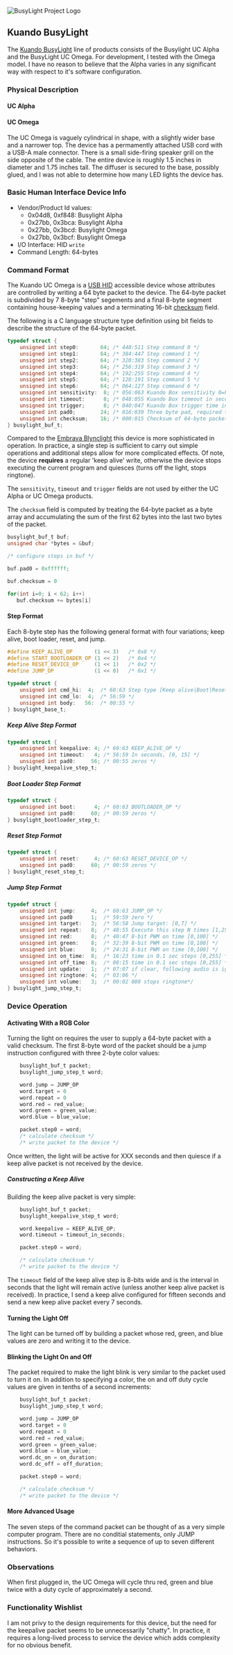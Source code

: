 ![BusyLight Project Logo][1]

## Kuando BusyLight

The [Kuando BusyLight][0] line of products consists of the Busylight
UC Alpha and the BusyLight UC Omega. For development, I tested with
the Omega model. I have no reason to believe that the Alpha varies in
any significant way with respect to it's software configuration.

### Physical Description

#### UC Alpha

<!-- missing -->

#### UC Omega

The UC Omega is vaguely cylindrical in shape, with a slightly wider
base and a narrower top. The device has a permamently attached USB
cord with a USB-A male connector. There is a small side-firing speaker
grill on the side opposite of the cable. The entire device is roughly
1.5 inches in diameter and 1.75 inches tall. The diffuser is secured
to the base, possibly glued, and I was not able to determine how many
LED lights the device has.

### Basic Human Interface Device Info

- Vendor/Product Id values:
    - 0x04d8, 0xf848: Busylight Alpha
    - 0x27bb, 0x3bca: Busylight Alpha
    - 0x27bb, 0x3bcd: Busylight Omega
    - 0x27bb, 0x3bcf: Busylight Omega
- I/O Interface: HID `write`
- Command Length: 64-bytes

### Command Format

The Kuando UC Omega is a [USB HID][H] accessible device whose
attributes are controlled by writing a 64 byte packet to the device.
The 64-byte packet is subdivided by 7 8-byte "step" segements and a
final 8-byte segment containing house-keeping values and a terminating
16-bit [checksum][CHKSUM] field.

The following is a C language structure type definition using bit
fields to describe the structure of the 64-byte packet.

```C
typedef struct {
    unsigned int step0:       64; /* 448:511 Step command 0 */
    unsigned int step1:       64; /* 384:447 Step command 1 */
    unsigned int step2:       64; /* 320:383 Step command 2 */
    unsigned int step3:       64; /* 256:319 Step command 3 */
    unsigned int step4:       64; /* 192:255 Step command 4 */
    unsigned int step5:       64; /* 128:191 Step command 5 */
    unsigned int step6:       64; /* 064:127 Step command 6 */
    unsigned int sensitivity:  8; /* 056:063 Kuando Box sensitivity 0=hi, 31=low [0,31] */
    unsigned int timeout:      8; /* 048:055 Kuando Box timeout in seconds [1,30] */
    unsigned int trigger;      8; /* 040:047 Kuando Box trigger time in ms [1, 250] */
    unsigned int pad0;        24; /* 016:039 Three byte pad, required to be 0xffffff */ 
    unsigned int checksum;    16; /* 000:015 Checksum of 64-byte packet */
} busylight_buf_t;
```

Compared to the [Embrava Blynclight][Embrava] this device is more
sophisticated in operation. In practice, a single step is sufficient
to carry out simple operations and additional steps allow for more
complicated effects. Of note, the device **requires** a regular
'keep alive' write, otherwise the device stops executing the current
program and quiesces (turns off the light, stops ringtone).

The `sensitivity`, `timeout` and `trigger` fields are not used by either
the UC Alpha or UC Omega products.

The `checksum` field is computed by treating the 64-byte packet as a
byte array and accumulating the sum of the first 62 bytes into the
last two bytes of the packet.

```C
busylight_buf_t buf;
unsigned char *bytes = &buf;

/* configure steps in buf */

buf.pad0 = 0xffffff;

buf.checksum = 0

for(int i=0; i < 62; i++)
   buf.checksum += bytes[i]
```


#### Step Format

Each 8-byte step has the following general format with four
variations; keep alive, boot loader, reset, and jump.

```C
#define KEEP_ALIVE_OP       (1 << 3)   /* 0x8 */
#define START_BOOTLOADER_OP (1 << 2)   /* 0x4 */
#define RESET_DEVICE_OP     (1 << 1)   /* 0x2 */
#define JUMP_OP             (1 << 0)   /* 0x1 */

typedef struct {
    unsigned int cmd_hi:  4;  /* 60:63 Step type [Keep alive|Boot|Reset|Jump] */
    unsigned int cmd_lo:  4;  /* 56:59 */
    unsigned int body:   56:  /* 00:55 */
} busylight_base_t;
```

##### Keep Alive Step Format

```C
typedef struct {
    unsigned int keepalive: 4; /* 60:63 KEEP_ALIVE_OP */
    unsigned int timeout:   4; /* 56:59 In seconds, [0, 15] */
    unsigned int pad0:     56; /* 00:55 zeros */
} busylight_keepalive_step_t;   
```

##### Boot Loader Step Format

```C
typedef struct {
    unsigned int boot:      4; /* 60:63 BOOTLOADER_OP */
    unsigned int pad0:     60; /* 00:59 zeros */
} busylight_bootloader_step_t;
```

##### Reset Step Format
```C
typedef struct {
    unsigned int reset:     4; /* 60:63 RESET_DEVICE_OP */
    unsigned int pad0:     60; /* 00:59 zeros */
} busylight_reset_step_t;
```

##### Jump Step Format
```C
typedef struct {
    unsigned int jump:     4;  /* 60:63 JUMP_OP */
    unsigned int pad0      1;  /* 59:59 zero */
    unsigned int target:   3;  /* 56:58 Jump target: [0,7] */
    unsigned int repeat:   8;  /* 48:55 Execute this step N times [1,255] */
    unsigned int red:      8;  /* 40:47 8-bit PWM on time [0,100] */
    unsigned int green:    8;  /* 32:39 8-bit PWM on time [0,100] */
    unsigned int blue:     8;  /* 24:31 8-bit PWM on time [0,100] */
    unsigned int on_time:  8;  /* 16:23 time in 0.1 sec steps [0,255] */
    unsigned int off_time: 8;  /* 08:15 time in 0.1 sec steps [0,255] */
    unsigned int update:   1;  /* 07:07 if clear, following audio is ignored*/
    unsigned int ringtone: 4;  /* 03:06 */
    unsigned int volume:   3;  /* 00:02 000 stops ringtone*/ 
} busylight_jump_step_t;
```

### Device Operation


#### Activating With a RGB Color

Turning the light on requires the user to supply a 64-byte packet
with a valid checksum. The first 8-byte word of the packet should
be a jump instruction configured with three 2-byte color values:

```C
    busylight_buf_t packet;
    busylight_jump_step_t word;

    word.jump = JUMP_OP
    word.target = 0
    word.repeat = 0
    word.red = red_value;
    word.green = green_value;
    word.blue = blue_value;

    packet.step0 = word;
    /* calculate checksum */
    /* write packet to the device */
```

Once written, the light will be active for XXX seconds and then quiesce if
a keep alive packet is not received by the device.

##### Constructing a Keep Alive

Building the keep alive packet is very simple:

```C
    busylight_buf_t packet;
    busylight_keepalive_step_t word;

    word.keepalive = KEEP_ALIVE_OP;
    word.timeout = timeout_in_seconds;

    packet.step0 = word;

    /* calculate checksum */
    /* write packet to the device */
```

The `timeout` field of the keep alive step is 8-bits wide and is the
interval in seconds that the light will remain active (unless another
keep alive packet is received). In practice, I send a keep alive
configured for fifteen seconds and send a new keep alive packet every
7 seconds.

#### Turning the Light Off

The light can be turned off by building a packet whose red, green, and
blue values are zero and writing it to the device.


#### Blinking the Light On and Off

The packet required to make the light blink is very similar to the packet
used to turn it on. In addition to specifying a color, the on and off duty
cycle values are given in tenths of a second increments:

```C
    busylight_buf_t packet;
    busylight_jump_step_t word;

    word.jump = JUMP_OP
    word.target = 0
    word.repeat = 0
    word.red = red_value;
    word.green = green_value;
    word.blue = blue_value;
    word.dc_on = on_duration;
    word.dc_off = off_duration;

    packet.step0 = word;

    /* calculate checksum */
    /* write packet to the device */
```

#### More Advanced Usage

The seven steps of the command packet can be thought of as a very
simple computer program. There are no conditial statements,
only JUMP instructions. So it's possible to write a sequence of
up to seven different behaviors. 


### Observations

When first plugged in, the UC Omega will cycle thru red, green and blue twice with
a duty cycle of approximately a second.


### Functionality Wishlist

I am not privy to the design requirements for this device, but the need for the
keepalive packet seems to be unnecessarily "chatty". In practice, it requires a
long-lived process to service the device which adds complexity for no obvious
benefit.


[0]: https://busylight.com
[1]: ../assets/Unstacked-Logo-Light.png
[H]: https://github.com/libusb/hidapi
[Embrava]: embrava.md
[CHKSUM]: https://wikipedia.com/checksum
